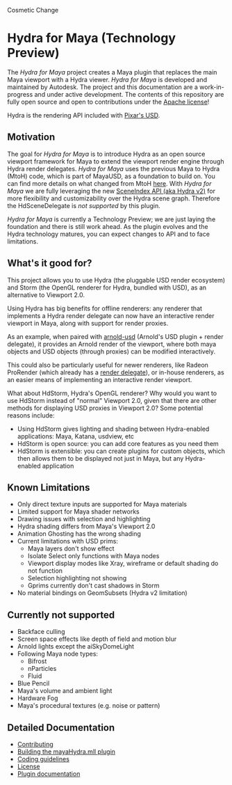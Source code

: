 Cosmetic Change

# Hydra for Maya (Technology Preview)

The _Hydra for Maya_ project creates a Maya plugin that replaces the main Maya viewport with a Hydra viewer. _Hydra for Maya_ is developed and maintained by Autodesk. The project and this documentation are a work-in-progress and under active development. The contents of this repository are fully open source and open to contributions under the [Apache license](./doc/LICENSE.md)!

Hydra is the rendering API included with [Pixar's USD](http://openusd.org/).

## Motivation

The goal for _Hydra for Maya_ is to introduce Hydra as an open source viewport framework for Maya to extend the viewport render engine through Hydra render delegates. _Hydra for Maya_ uses the previous Maya to Hydra (MtoH) code, which is part of MayaUSD, as a foundation to build on. You can find more details on what changed from MtoH [here](./doc/mayaHydraDetails.md). 
With _Hydra for Maya_ we are fully leveraging the new [SceneIndex API (aka Hydra v2)](https://openusd.org/release/api/class_hd_scene_index_base.html#details) for more flexibility and customizability over the Hydra scene graph. Therefore the HdSceneDelegate is *not supported* by this plugin.

_Hydra for Maya_ is currently a Technology Preview; we are just laying the foundation and there is still work ahead. As the plugin evolves and the Hydra technology matures, you can expect changes to API and to face limitations.

## What's it good for?

This project allows you to use Hydra (the pluggable USD render ecosystem)
and Storm (the OpenGL renderer for Hydra, bundled with USD), as an
alternative to Viewport 2.0.

Using Hydra has big benefits for offline renderers: any renderer that
implements a Hydra render delegate can now have an interactive render viewport
in Maya, along with support for render proxies.

As an example, when paired with
[arnold-usd](https://github.com/Autodesk/arnold-usd) (Arnold's USD plugin +
render delegate), it provides an Arnold render of the viewport, where both maya
objects and USD objects (through proxies) can be modified interactively.

This could also be particularly useful for newer renderers, like Radeon
ProRender (which already has a
[render delegate](https://github.com/GPUOpen-LibrariesAndSDKs/RadeonProRenderUSD)),
or in-house renderers, as an easier means of implementing an interactive
render viewport.

What about HdStorm, Hydra's OpenGL renderer? Why would you want to use HdStorm
instead of "normal" Viewport 2.0, given that there are other methods for displaying
USD proxies in Viewport 2.0? Some potential reasons include: 

- Using HdStorm gives lighting and shading between Hydra-enabled applications:
  Maya, Katana, usdview, etc
- HdStorm is open source: you can add core features as you need them
- HdStorm is extensible: you can create plugins for custom objects, which then allows
  them to be displayed not just in Maya, but any Hydra-enabled application

## Known Limitations

- Only direct texture inputs are supported for Maya materials
- Limited support for Maya shader networks
- Drawing issues with selection and highlighting
- Hydra shading differs from Maya's Viewport 2.0
- Animation Ghosting has the wrong shading
- Current limitations with USD prims:
  - Maya layers don't show effect
  - Isolate Select only functions with Maya nodes
  - Viewport display modes like Xray, wireframe or default shading do not function
  - Selection highlighting not showing
  - Gprims currently don't cast shadows in Storm
- No material bindings on GeomSubsets (Hydra v2 limitation)

## Currently not supported

- Backface culling
- Screen space effects like depth of field and motion blur
- Arnold lights except the aiSkyDomeLight
- Following Maya node types:
  - Bifrost
  - nParticles
  - Fluid
- Blue Pencil
- Maya's volume and ambient light
- Hardware Fog
- Maya's procedural textures (e.g. noise or pattern)

## Detailed Documentation

+ [Contributing](./doc/CONTRIBUTING.md)
+ [Building the mayaHydra.mll plugin](./doc/build.md)
+ [Coding guidelines](./doc/codingGuidelines.md)
+ [License](./doc/LICENSE.md)
+ [Plugin documentation](./README_DOC.md)
